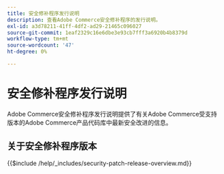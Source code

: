 ```yaml
---
title: 安全修补程序发行说明
description: 查看Adobe Commerce安全修补程序的发行说明。
exl-id: a3d78211-41ff-4df2-ad29-21465c096027
source-git-commit: 1eaf2329c16e6dbe3e93cb7fff3a6920b4b8379d
workflow-type: tm+mt
source-wordcount: '47'
ht-degree: 0%

---
```



# 安全修补程序发行说明

Adobe Commerce安全修补程序发行说明提供了有关Adobe Commerce受支持版本的Adobe Commerce产品代码库中最新安全改进的信息。

## 关于安全修补程序版本

{{$include /help/_includes/security-patch-release-overview.md}}

